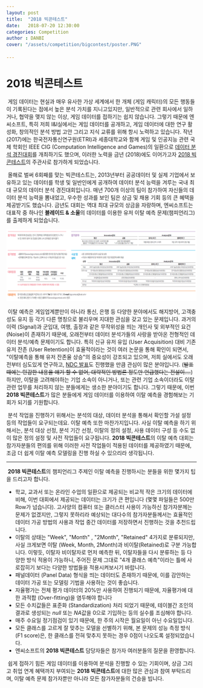 ```yaml
---
layout: post
title:  "2018 빅콘테스트"
date:   2018-07-20 12:30:00
categories: Competition
author : DANBI
cover: "/assets/competition/bigcontest/poster.PNG"

---
```


# 2018 빅콘테스트

​	게임 데이터는 현실과 매우 유사한 가상 세계에서 한 개체 (게임 캐릭터)의 모든 행동들이 기록된다는 점에서 높은 분석 가치를 지니고있지만, 일반적으로 관련 회사에서 일하거나, 협약을 맺지 않는 이상, 게임 데이터를 접하기는 쉽지 않습니다. 그렇기 때문에 엔씨소프트, 특히 저희 I&I실에서는 게임 데이터를 공개하고, 게임 데이터에 대한 연구 활성화, 창의적인 분석 방법 고안 그리고 지식 교류를 위해 항시 노력하고 있습니다. 작년 (2017)에는 한국전자통신연구원(ETRI)과 세종대학교와 함께 게임 및 인공지능 관련 국제 학회인 IEEE CIG (Computation Intelligence and Games)의 일환으로 [데이터 분석 경진대회](https://cilab.sejong.ac.kr/gdmc2017/)를 개최하기도 했으며, 이러한 노력을 금년 (2018)에도 이어가고자 [2018 빅콘테스트](http://bigcontest.or.kr/)의 주관사로 참가하게 되었습니다. 

​	올해로 벌써 6회째를 맞는 빅콘테스트는, 2013년부터 공공데이터 및 실제 기업에서 보유하고 있는 데이터를 학생 및 일반인에게 공개하여 데이터 분석 능력을 겨루는 국내 최대 규모의 데이터 분석 경진대회입니다. 매년 700개 이상의 팀이 참가하여 자신들의 데이터 분석 능력을 뽐내었고, 우수한 성과를 보인 팀은 상금 및 채용 기회 등의 큰 혜택을 제공받기도 했습니다. 금년도 대회는 역대 최대 규모의 상금을 자랑하며, 엔씨소프트는 대표작 중 하나인 **블레이드 & 소울**의 데이터를 이용한 유저 이탈 예측 문제(챔피언리그)를 출제하게 되었습니다. 

![](/assets/competition/bigcontest/details.PNG)

​	이탈 예측은 게임업계뿐만이 아니라 통신, 은행 등 다양한 분야에서도 해지방어, 고객충성도 유지 등 각기 다른 명칭으로 불리우며 지대한 관심을 갖고 있는 문제입니다. 과거의 이력 (Signal)과 군입대, 여행, 출장과 같은 무작위성을 띄는 개인사 및 외부적인 요건 (Noise)이 존재하기 때문에, 오래전부터 데이터 분석가들의 사랑을 받아온 전형적인 데이터 분석/예측 문제이기도 합니다. 특히 신규 유저 유입 (User Acquisition) 대비 기존 유저 잔존 (User Retention)이 효율적이라는 것이 여러 논문을 통해 확인이 되면서, "이탈예측을 통해 유저 잔존율 상승"의 중요성이 강조되고 있으며, 저희 실에서도 오래전부터 심도있게 연구하고, [NDC 발표](http://ndcreplay.nexon.com/NDC2018/sessions/NDC2018_0006.html#p=30)도 진행했을 만큼 관심이 많은 분야입니다. (~~발표 때에는 민감한 내용을 얘기 할 수 없어, 대략적인 방법론 정도만 언급했다는 전설이....~~) 하지만, 이탈을 고려해야하는 기업 소속이 아니거나, 또는 관련 기업 소속이더라도 이탈 관련 업무를 처리하지 않는 분들에게는 생소한 분야이기도 합니다. 그렇기 때문에, 이번 **2018 빅콘테스트**가 많은 분들에게 게임 데이터를 이용하여 이탈 예측을 경험해보는 기회가 되기를 기원합니다. 

​	분석 작업을 진행하기 위해서는 분석의  대상, 데이터 분석을 통해서 확인할 가설 설정 등의 작업들이 요구되는데요. 이탈 예측 또한 마찬가지입니다. 사실 이탈 예측을 하기 위해서는, 분석 대상 선정, 분석 기간 선정, 이탈의 정의 설정, 사용 데이터 구성 등 수도 없이 많은 정의 설정 및 사전 작업들이 요구됩니다. **2018 빅콘테스트**의 이탈 예측 대회는 참가자분들의 편의를 위해 이러한 사전 작업들이 적용된 데이터를 제공하였기 때문에, 조금 더 쉽게 이탈 예측 모델링을 진행 하실 수 있으리라 생각됩니다. 

------

​	**2018 빅콘테스트**의 챔피언리그 주제인 이탈 예측을 진행하시는 분들을 위한 몇가지 팁을 드리고자 합니다. 

- 학교, 교과서 또는 온라인 수업의 일환으로 제공되는 비교적 작은 크기의 데이터에 비해, 이번 대회에서 제공되는 데이터는 크기가 큰 편입니다 (몇몇 파일들은 500만 Row가 넘습니다). 고사양의 컴퓨터 또는 클러스터 사용이 가능하신 참가자분께는 문제가 없겠지만, 그렇지 못하리라 예상되는 대다수의 참가자분들께서는 효율적인 데이터 가공 방법의 사용과 작업 중간 데이터를 저장하면서 진행하는 것을 추천드립니다. 
- 이탈의 상태는 "Week", "Month" , "2Month", "Retained" 4가지로 분류되지만, 사실 크게보면 이탈 (Week, Month, 2Month)과 비이탈(Retained)로 구분 가능합니다. 이렇듯, 이탈자 비이탈자로 먼저 예측한 뒤, 이탈자들을 다시 분류하는 등 다양한 방식 적용이 가능하니, 주어진 문제 그대로 "4개 클래스 예측"이라는 틀에 사로잡히기 보다는 다양한 방법들을 적용시켜보시기 바랍니다. 
- 패널데이터 (Panel Data) 형식을 띄는 데이터도 존재하기 때문에, 이를 감안하는 데이터 가공 또는 모델링 기법을 사용하는 것이 좋습니다. 
- 자율평가는 전체 평가 데이터의 20%만 사용하여 진행되기 때문에, 자율평가에 대한 과적합 (Over-fitting)을 염두해야 합니다
- 모든 수치값들은 표준화 (Standardization) 처리 되었기 때문에, 테이블간 조인의 결과로 생성되는 *null* 또는 *NA*값을 0으로 기입하는 등의 실수를 조심해야 합니다. 
- 매주 수요일 정기점검이 있기 때문에, 한 주의 시작은 월요일이 아닌 수요일입니다.
- 모든 클래스를 고르게 잘 맞추는 모델을 선별하기 위해, 본 문제의 성능 측정 방식 (F1 score)은, 한 클래스를 전혀 맞추지 못하는 경우 0점이 나오도록 설정되었습니다. 
- 엔씨소프트의 **2018 빅콘테스트** 담당자들은 참가자 여러분들의 질문을 환영합니다. 



​	쉽게 접하기 힘든 게임 데이터를 이용하여 분석을 진행할 수 있는 기회이며, 상금 그리고 취업 연계 혜택까지 부여되는 **2018 빅콘테스트**에 대한 많은 관심과 참여 부탁드리며, 이탈 예측 문제 참가자뿐만 아니라 모든 참가자분들의 건승을 빕니다.















